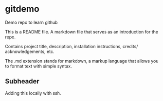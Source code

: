 # gitdemo
Demo repo to learn github

This is a README file. A markdown file that serves as an introduction for the repo. 

Contains project title, description, installation instructions, credits/ acknowledgements, etc.

The .md extension stands for markdown, a markup language that allows you to format text with simple syntax.

## Subheader

Adding this locally with ssh.